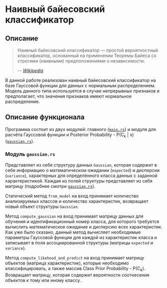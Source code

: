 # Наивный байесовский классификатор

## Описание

>  Наивный байесовский классификатор — простой вероятностный классификатор,
>  основанный на применении Теоремы Байеса со строгими (наивными) предположениями о
>  независимости.
>
>  -- <cite>[Wikipedia][1]</cite>

В данной работе реализован наивный байесовский классификатор на базе Гауссовой
функции для данных с нормальным распределением. Модель данного типа используется
в случае непрерывных признаков и предполагает, что значения признаков имеют
нормальное распределение.

## Описание функционала

Программа состоит из двух модулей: главного ([`main.rs`][2]) и модуля для
расчёта Гауссовой функции и Posterior Probability - P(C<sub>k</sub> | x)
([`gaussian.rs`][3]).

### Модуль `gaussian.rs`

Представляет из себя структуру данных `Gaussian`, которая содержит в себе
информацию о математическом ожидании (`expected`) и дисперсии (`variance`),
характерных для определённого класса данных с заданной характеристикой. Каждая
из полей структуры представляет из себя матрицу (подробнее
смотри [`gaussian.rs`][3]).

Статический метод `from_model` на вход принимает количество анализируемых
классов и количество характеристик, возвращает новый объект структуры
`Gaussian`.

Метод `compute_gaussian` на вход принимает матрицу данных для обучения и
идентификационный номер класса, для которого требуется вычислить математическое
ожидание и дисперсию всех характеристик. Как уже было сказано, данный метод
вычисляет необходимые параметры Гауссовой функции для каждой из характеристик
класса и записывает в поля ассоциированной структуры (матрицы `expected` и
`variance`).

Метод `compute_likehood_and_predict` на вход принимает матрицу объектов (матрица
характеристик), которые необходимо классифицировать, а также массив Class Prior
Probability - P(C<sub>k</sub>). Возвращает матрицу, которая содержит вероятности
соотнесения объектов к тому или иному классу.

[1]: https://ru.wikipedia.org/wiki/%D0%9D%D0%B0%D0%B8%D0%B2%D0%BD%D1%8B%D0%B9_%D0%B1%D0%B0%D0%B9%D0%B5%D1%81%D0%BE%D0%B2%D1%81%D0%BA%D0%B8%D0%B9_%D0%BA%D0%BB%D0%B0%D1%81%D1%81%D0%B8%D1%84%D0%B8%D0%BA%D0%B0%D1%82%D0%BE%D1%80

[2]: ./src/main.rs
[3]: ./src/gaussian.rs
